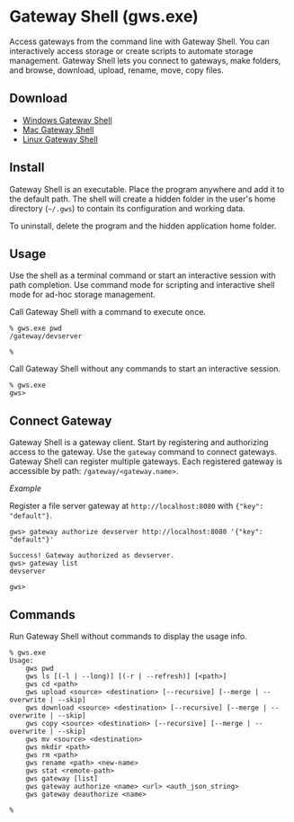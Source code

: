 # Gateway Shell (gws.exe)
Access gateways from the command line with Gateway Shell. You can interactively access storage or create scripts to automate storage management. Gateway Shell lets you connect to gateways, make folders, and browse, download, upload, rename, move, copy files.

## Download
- [Windows Gateway Shell](https://s3.amazonaws.com/cdn.odrive.com/gws/win-gws-2.zip)
- [Mac Gateway Shell](https://s3.amazonaws.com/cdn.odrive.com/gws/mac-gws-2.zip)
- [Linux Gateway Shell](https://s3.amazonaws.com/cdn.odrive.com/gws/linux64-gws-2.tar.gz)

## Install
Gateway Shell is an executable. Place the program anywhere and add it to the default path. The shell will create a hidden folder in the user's home directory (`~/.gws`) to contain its configuration and working data.

To uninstall, delete the program and the hidden application home folder.

## Usage
Use the shell as a terminal command or start an interactive session with path completion. Use command mode for scripting and interactive shell mode for ad-hoc storage management.

Call Gateway Shell with a command to execute once.
```
% gws.exe pwd
/gateway/devserver

% 
```

Call Gateway Shell without any commands to start an interactive session.
```
% gws.exe
gws> 
```

## Connect Gateway
Gateway Shell is a gateway client. Start by registering and authorizing access to the gateway. Use the `gateway` command to connect gateways. Gateway Shell can register multiple gateways. Each registered gateway is accessible by path: `/gateway/<gateway.name>`.

*Example*

Register a file server gateway at `http://localhost:8080` with `{"key": "default"}`. 

```
gws> gateway authorize devserver http://localhost:8080 '{"key": "default"}'

Success! Gateway authorized as devserver.
gws> gateway list
devserver

gws> 
```
## Commands
Run Gateway Shell without commands to display the usage info.

```
% gws.exe 
Usage:
    gws pwd
    gws ls [(-l | --long)] [(-r | --refresh)] [<path>]
    gws cd <path>
    gws upload <source> <destination> [--recursive] [--merge | --overwrite | --skip]
    gws download <source> <destination> [--recursive] [--merge | --overwrite | --skip]
    gws copy <source> <destination> [--recursive] [--merge | --overwrite | --skip]
    gws mv <source> <destination>
    gws mkdir <path>
    gws rm <path>
    gws rename <path> <new-name>
    gws stat <remote-path>
    gws gateway [list]
    gws gateway authorize <name> <url> <auth_json_string>
    gws gateway deauthorize <name>

% 
```
